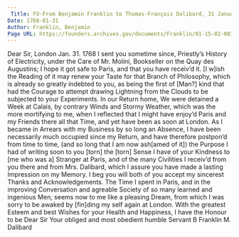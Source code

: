 ```yaml
---
 Title: FO-From Benjamin Franklin to Thomas-François Dalibard, 31 January 1768
Date: 1768-01-31
Author: Franklin, Benjamin
Page URL: https://founders.archives.gov/documents/Franklin/01-15-02-0018
---
```


Dear Sir,
London Jan. 31. 1768
I sent you sometime since, Priestly’s History of Electricity, under the Care of Mr. Molini, Bookseller on the Quay des Augustins; I hope it got safe to Paris, and that you have receiv’d it. [I w]ish the Reading of it may renew your Taste for that Branch of Philosophy, which is already so greatly indebted to you, as being the first of [Man?] kind that had the Courage to attempt drawing Lightning from the Clouds to be subjected to your Experiments. In our Return home, We were detained a Week at Calais, by contrary Winds and Stormy Weather, which was the more mortifying to me, when I reflected that I might have enjoy’d Paris and my Friends there all that Time, and yet have been as soon at London.
As I became in Arrears with my Business by so long an Absence, I have been necessarily much occupied since my Return, and have therefore postpon’d from time to time, (and so long that I am now ash[amed of it]) the Purpose I had of writing soon to you [torn] the [torn] Sense I have of your Kindness to [me who was a] Stranger at Paris, and of the many Civilities I receiv’d from you there and from Mrs. Dalibard, which I assure you have made a lasting Impression on my Memory. I beg you will both of you accept my sincerest Thanks and Acknowledgements. The Time I spent in Paris, and in the improving Conversation and agreable Society of so many learned and ingenious Men, seems now to me like a pleasing Dream, from which I was sorry to be awaked by [fin]ding my self again at London. With the greatest Esteem and best Wishes for your Health and Happiness, I have the Honour to be Dear Sir Your obliged and most obedient humble Servant
B Franklin
M. Dalibard


